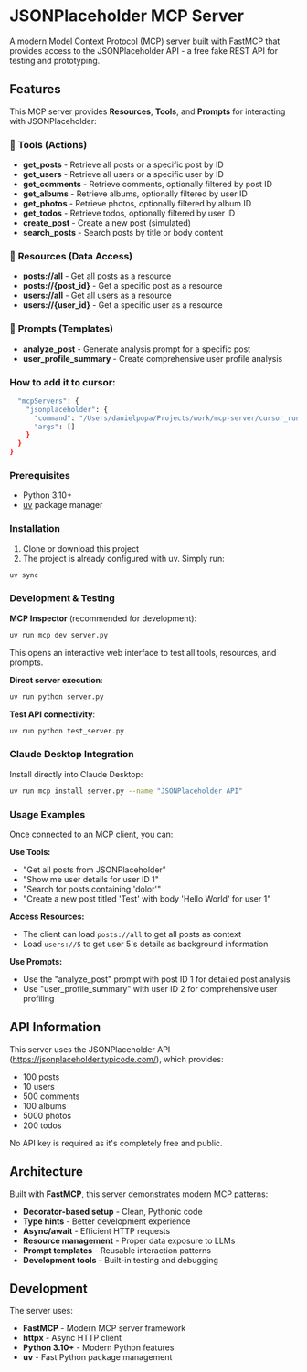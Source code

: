 # JSONPlaceholder MCP Server

A modern Model Context Protocol (MCP) server built with FastMCP that provides access to the JSONPlaceholder API - a free fake REST API for testing and prototyping.

## Features

This MCP server provides **Resources**, **Tools**, and **Prompts** for interacting with JSONPlaceholder:

### 🔧 **Tools** (Actions)
- **get_posts** - Retrieve all posts or a specific post by ID
- **get_users** - Retrieve all users or a specific user by ID  
- **get_comments** - Retrieve comments, optionally filtered by post ID
- **get_albums** - Retrieve albums, optionally filtered by user ID
- **get_photos** - Retrieve photos, optionally filtered by album ID
- **get_todos** - Retrieve todos, optionally filtered by user ID
- **create_post** - Create a new post (simulated)
- **search_posts** - Search posts by title or body content

### 📄 **Resources** (Data Access)
- **posts://all** - Get all posts as a resource
- **posts://{post_id}** - Get a specific post as a resource
- **users://all** - Get all users as a resource  
- **users://{user_id}** - Get a specific user as a resource

### 📝 **Prompts** (Templates)
- **analyze_post** - Generate analysis prompt for a specific post
- **user_profile_summary** - Create comprehensive user profile analysis


### How to add it to cursor:
```bash {
  "mcpServers": {
    "jsonplaceholder": {
      "command": "/Users/danielpopa/Projects/work/mcp-server/cursor_runner.sh",
      "args": []
    }
  }
} 
```

### Prerequisites
- Python 3.10+
- [uv](https://docs.astral.sh/uv/) package manager

### Installation

1. Clone or download this project
2. The project is already configured with uv. Simply run:
```bash
uv sync
```

### Development & Testing

**MCP Inspector** (recommended for development):
```bash
uv run mcp dev server.py
```
This opens an interactive web interface to test all tools, resources, and prompts.

**Direct server execution**:
```bash
uv run python server.py
```

**Test API connectivity**:
```bash
uv run python test_server.py
```

### Claude Desktop Integration

Install directly into Claude Desktop:
```bash
uv run mcp install server.py --name "JSONPlaceholder API"
```

### Usage Examples

Once connected to an MCP client, you can:

**Use Tools:**
- "Get all posts from JSONPlaceholder"
- "Show me user details for user ID 1"
- "Search for posts containing 'dolor'"
- "Create a new post titled 'Test' with body 'Hello World' for user 1"

**Access Resources:**
- The client can load `posts://all` to get all posts as context
- Load `users://5` to get user 5's details as background information

**Use Prompts:**
- Use the "analyze_post" prompt with post ID 1 for detailed post analysis
- Use "user_profile_summary" with user ID 2 for comprehensive user profiling

## API Information

This server uses the JSONPlaceholder API (https://jsonplaceholder.typicode.com/), which provides:
- 100 posts
- 10 users  
- 500 comments
- 100 albums
- 5000 photos
- 200 todos

No API key is required as it's completely free and public.

## Architecture

Built with **FastMCP**, this server demonstrates modern MCP patterns:
- **Decorator-based setup** - Clean, Pythonic code
- **Type hints** - Better development experience
- **Async/await** - Efficient HTTP requests
- **Resource management** - Proper data exposure to LLMs
- **Prompt templates** - Reusable interaction patterns
- **Development tools** - Built-in testing and debugging

## Development

The server uses:
- **FastMCP** - Modern MCP server framework
- **httpx** - Async HTTP client
- **Python 3.10+** - Modern Python features
- **uv** - Fast Python package management 